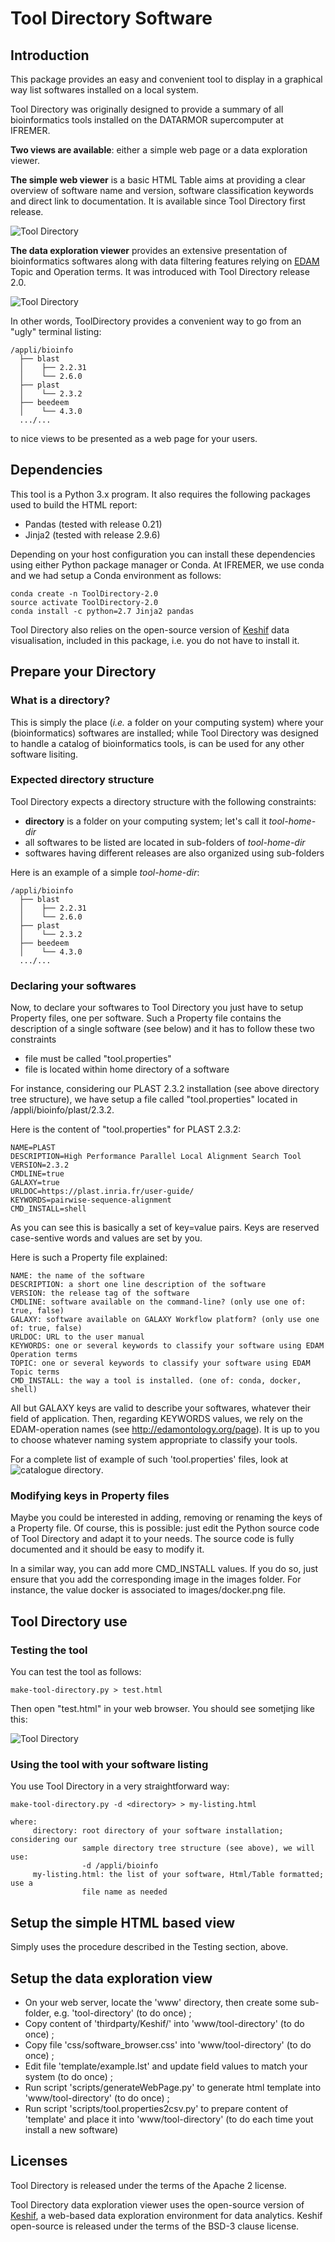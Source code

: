# Tool Directory Software

## Introduction

This package provides an easy and convenient tool to display in a graphical way list softwares installed on a local system. 

Tool Directory was originally designed to provide a summary of all bioinformatics tools installed on the DATARMOR supercomputer at IFREMER.

**Two views are available**: either a simple web page or a data exploration viewer. 

**The simple web viewer** is a basic HTML Table aims at providing a clear overview of software name and version, software classification keywords and direct link to documentation. It is available since Tool Directory first release.

![Tool Directory](doc/test-page.png)

**The data exploration viewer** provides an extensive presentation of bioinformatics softwares along with data filtering features relying on [EDAM](https://ifb-elixirfr.github.io/edam-browser) Topic and Operation terms. It was introduced with Tool Directory release 2.0.

![Tool Directory](doc/facet-viewer.png)

In other words, ToolDirectory provides a convenient way to go from an "ugly" terminal listing:
```
/appli/bioinfo
  ├── blast
  │    ├── 2.2.31
  │    └── 2.6.0
  ├── plast
  │    └── 2.3.2
  ├── beedeem
  │    └── 4.3.0
  .../...
```

to nice views to be presented as a web page for your users.

## Dependencies

This tool is a Python 3.x program. It also requires the following packages used to build the HTML report:

* Pandas (tested with release 0.21)
* Jinja2 (tested with release 2.9.6)

Depending on your host configuration you can install these dependencies using either Python package manager or Conda. At IFREMER, we use conda and we had setup a Conda environment as follows:

```
conda create -n ToolDirectory-2.0
source activate ToolDirectory-2.0
conda install -c python=2.7 Jinja2 pandas
```

Tool Directory also relies on the open-source version of [Keshif](https://github.com/adilyalcin/Keshif) data visualisation, included in this package, i.e. you do not have to install it.

## Prepare your Directory

### What is a directory?

This is simply the place (*i.e.* a folder on your computing system) where your (bioinformatics) softwares are installed; while Tool Directory was designed to handle a catalog of bioinformatics tools, is can be used for any other software lisiting.

### Expected directory structure

Tool Directory expects a directory structure with the following constraints:

* **directory** is a folder on your computing system; let's call it *tool-home-dir*
* all softwares to be listed are located in sub-folders of *tool-home-dir*
* softwares having different releases are also organized using sub-folders

Here is an example of a simple *tool-home-dir*:

```
/appli/bioinfo
  ├── blast
  │    ├── 2.2.31
  │    └── 2.6.0
  ├── plast
  │    └── 2.3.2
  ├── beedeem
  │    └── 4.3.0
  .../...
```
### Declaring your softwares

Now, to declare your softwares to Tool Directory you just have to setup Property files, one per software. Such a Property file contains the description of a single software (see below) and it has to follow these two constraints

* file must be called "tool.properties"
* file is located within home directory of a software

For instance, considering our PLAST 2.3.2 installation (see above directory tree structure), we have setup a file called "tool.properties" located in /appli/bioinfo/plast/2.3.2.

Here is the content of "tool.properties" for PLAST 2.3.2:

```
NAME=PLAST
DESCRIPTION=High Performance Parallel Local Alignment Search Tool
VERSION=2.3.2
CMDLINE=true
GALAXY=true
URLDOC=https://plast.inria.fr/user-guide/
KEYWORDS=pairwise-sequence-alignment
CMD_INSTALL=shell
```
As you can see this is basically a set of key=value pairs. Keys are reserved case-sentive words and values are set by you.

Here is such a Property file explained:

```
NAME: the name of the software
DESCRIPTION: a short one line description of the software
VERSION: the release tag of the software
CMDLINE: software available on the command-line? (only use one of: true, false)
GALAXY: software available on GALAXY Workflow platform? (only use one of: true, false)
URLDOC: URL to the user manual
KEYWORDS: one or several keywords to classify your software using EDAM Operation terms
TOPIC: one or several keywords to classify your software using EDAM Topic terms
CMD_INSTALL: the way a tool is installed. (one of: conda, docker, shell)
```
All but GALAXY keys are valid to describe your softwares, whatever their field of application. Then, regarding KEYWORDS values, we rely on the EDAM-operation names (see http://edamontology.org/page). It is up to you to choose whatever naming system appropriate to classify your tools.

For a complete list of example of such 'tool.properties' files, look at ![catalogue directory](test/catalogue).

### Modifying keys in Property files

Maybe you could be interested in adding, removing or renaming the keys of a Property file. Of course, this is possible: just edit the Python source code of Tool Directory and adapt it to your needs. The source code is fully documented and it should be easy to modify it.

In a similar way, you can add more CMD_INSTALL values. If you do so, just ensure that you add the corresponding image in the images folder. For instance, the value docker is associated to images/docker.png file.

## Tool Directory use

### Testing the tool

You can test the tool as follows:

```
make-tool-directory.py > test.html
```
Then open "test.html" in your web browser. You should see sometjing like this:

![Tool Directory](doc/test-page.png)

### Using the tool with your software listing

You use Tool Directory in a very straightforward way:

```
make-tool-directory.py -d <directory> > my-listing.html

where:
     directory: root directory of your software installation; considering our
                sample directory tree structure (see above), we will use:
                -d /appli/bioinfo
     my-listing.html: the list of your software, Html/Table formatted; use a
                file name as needed
```

## Setup the simple HTML based view

Simply uses the procedure described in the Testing section, above.

## Setup the data exploration view

- On your web server, locate the 'www' directory, then create some sub-folder, e.g. 'tool-directory' (to do once) ;
- Copy content of 'thirdparty/Keshif/' into 'www/tool-directory' (to do once) ;
- Copy file 'css/software_browser.css' into 'www/tool-directory' (to do once) ;
- Edit file 'template/example.lst' and update field values to match your system (to do once) ;
- Run script 'scripts/generateWebPage.py' to generate html template into 'www/tool-directory' (to do once) ;
- Run script 'scripts/tool.properties2csv.py' to prepare content of 'template' and place it into 'www/tool-directory' (to do each time yout install a new software)

## Licenses

Tool Directory is released under the terms of the Apache 2 license.

Tool Directory data exploration viewer uses the open-source version of [Keshif](https://github.com/adilyalcin/Keshif), a web-based data exploration environment for data analytics. Keshif open-source is released under the terms of the BSD-3 clause license.

